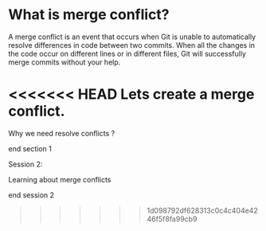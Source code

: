 What is merge conflict?
=======================

A merge conflict is an event that occurs when Git is unable to automatically resolve differences in code between two commits. When all the changes in the code occur on different lines or in different files, Git will successfully merge commits without your help.

<<<<<<< HEAD
Lets create a merge conflict.
=======
Why we need resolve conflicts ?



end section 1

Session 2:

Learning about merge conflicts 

end session 2
>>>>>>> 1d098792df628313c0c4c404e4246f5f8fa99cb9
